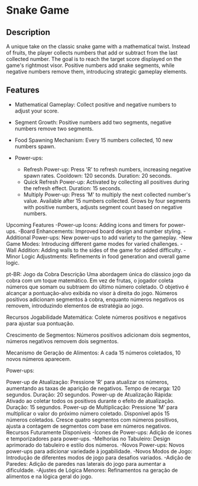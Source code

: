 # Snake Game

## Description
A unique take on the classic snake game with a mathematical twist. Instead of fruits, the player collects numbers that add or subtract from the last collected number. 
The goal is to reach the target score displayed on the game's rightmost visor. Positive numbers add snake segments, while negative numbers remove them, introducing strategic gameplay elements.

## Features
- Mathematical Gameplay: Collect positive and negative numbers to adjust your score.
- Segment Growth: Positive numbers add two segments, negative numbers remove two segments.
- Food Spawning Mechanism: Every 15 numbers collected, 10 new numbers spawn.

- Power-ups:
  - Refresh Power-up: Press 'R' to refresh numbers, increasing negative spawn rates. Cooldown: 120 seconds. Duration: 20 seconds.
  - Quick Refresh Power-up: Activated by collecting all positives during the refresh effect. Duration: 15 seconds.
  - Multiply Power-up: Press 'M' to multiply the next collected number's value. Available after 15 numbers collected. Grows by four segments with positive numbers, adjusts segment count based on negative numbers.

Upcoming Features
-Power-up Icons: Adding icons and timers for power-ups.
-Board Enhancements: Improved board design and number styling.
-Additional Power-ups: New power-ups to add variety to the gameplay.
-New Game Modes: Introducing different game modes for varied challenges.
-Wall Addition: Adding walls to the sides of the game for added difficulty.
-Minor Logic Adjustments: Refinements in food generation and overall game logic.

pt-BR:
Jogo da Cobra
Descrição
Uma abordagem única do clássico jogo da cobra com um toque matemático. Em vez de frutas, o jogador coleta números que somam ou subtraem do último número coletado. O objetivo é alcançar a pontuação-alvo exibida no visor à direita do jogo. Números positivos adicionam segmentos à cobra, enquanto números negativos os removem, introduzindo elementos de estratégia ao jogo.

Recursos
Jogabilidade Matemática: Colete números positivos e negativos para ajustar sua pontuação.

Crescimento de Segmentos: Números positivos adicionam dois segmentos, números negativos removem dois segmentos.

Mecanismo de Geração de Alimentos: A cada 15 números coletados, 10 novos números aparecem.

Power-ups:

Power-up de Atualização: Pressione 'R' para atualizar os números, aumentando as taxas de aparição de negativos. Tempo de recarga: 120 segundos. Duração: 20 segundos.
Power-up de Atualização Rápida: Ativado ao coletar todos os positivos durante o efeito de atualização. Duração: 15 segundos.
Power-up de Multiplicação: Pressione 'M' para multiplicar o valor do próximo número coletado. Disponível após 15 números coletados. Cresce quatro segmentos com números positivos, ajusta a contagem de segmentos com base em números negativos.
Recursos Futuramente Disponíveis
-Ícones de Power-ups: Adição de ícones e temporizadores para power-ups.
-Melhorias no Tabuleiro: Design aprimorado do tabuleiro e estilo dos números.
-Novos Power-ups: Novos power-ups para adicionar variedade à jogabilidade.
-Novos Modos de Jogo: Introdução de diferentes modos de jogo para desafios variados.
-Adição de Paredes: Adição de paredes nas laterais do jogo para aumentar a dificuldade.
-Ajustes de Lógica Menores: Refinamentos na geração de alimentos e na lógica geral do jogo.
